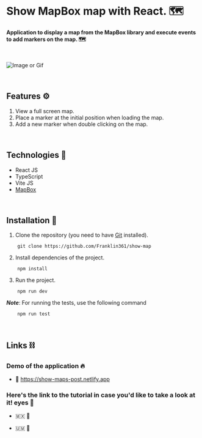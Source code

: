 # **Show MapBox map with React. 🗺️**
**Application to display a map from the MapBox library and execute events to add markers on the map. 🗺️**

&nbsp;

![Image or Gif](https://res.cloudinary.com/dnxchppfm/image/upload/v1656532596/posts/show-map/01_saje33.gif)

&nbsp;

## **Features ⚙️**

1. View a full screen map.
2. Place a marker at the initial position when loading the map.
3. Add a new marker when double clicking on the map.

&nbsp;

## **Technologies 🧪**

- React JS
- TypeScript
- Vite JS
- [MapBox](https://www.mapbox.com/)

&nbsp;

## **Installation 🧰**

1. Clone the repository (you need to have [Git](https://git-scm.com) installed).

```shell
    git clone https://github.com/Franklin361/show-map
```

2.  Install dependencies of the project.

```shell
    npm install
```

3. Run the project.
```shell
    npm run dev
```

***Note***: For running the tests, use the following command 

```shell
    npm run test
```

&nbsp;

## **Links ⛓️**

### Demo of the application 🔥
- 🔗 https://show-maps-post.netlify.app

### Here's the link to the tutorial in case you'd like to take a look at it! eyes 👀

- 🇲🇽 🔗 

- 🇺🇲 🔗 